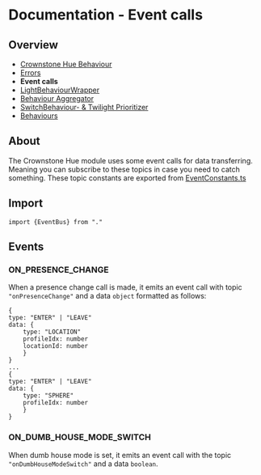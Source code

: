 
# Documentation - Event calls
## Overview
 - [Crownstone Hue Behaviour](/documentation/CrownstoneHueBehaviour.md) 
 - [Errors](/documentation/Errors.md)
 - **Event calls**
 - [LightBehaviourWrapper](/documentation/LightBehaviourWrapper.md)
 - [Behaviour Aggregator](/documentation/BehaviourAggregator.md)
 - [SwitchBehaviour- & Twilight Prioritizer](/documentation/Prioritizer.md)
 - [Behaviours](/documentation/Behaviours.md)

## About
The Crownstone Hue module uses some event calls for data transferring.
Meaning you can subscribe to these topics in case you need to catch something.
These topic constants are exported from [EventConstants.ts](/src/constants/EventConstants.ts)
## Import
`import {EventBus} from "."`
## Events 
### ON_PRESENCE_CHANGE
When a presence change call is made, it emits an event call with topic ```"onPresenceChange"``` and a data ```object``` formatted as follows:
```
{
type: "ENTER" | "LEAVE"
data: {
    type: "LOCATION"
    profileIdx: number
    locationId: number
    }   
}
...
{
type: "ENTER" | "LEAVE"
data: {
    type: "SPHERE"
    profileIdx: number 
    }   
}
```

### ON_DUMB_HOUSE_MODE_SWITCH
When dumb house mode is set, it emits an event call with the topic ```"onDumbHouseModeSwitch"``` and a data ```boolean```.
